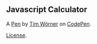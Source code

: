 Javascript Calculator
---------------------


A [Pen](https://codepen.io/TWoerner94/pen/ZvaVWW) by [Tim Wörner](https://codepen.io/TWoerner94) on [CodePen](https://codepen.io).

[License](https://codepen.io/TWoerner94/pen/ZvaVWW/license).